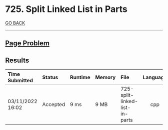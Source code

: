 # 725. Split Linked List in Parts

[GO BACK](../README.md)

___

## [Page Problem](https://leetcode.com/problems/split-linked-list-in-parts/)

## Results

| Time Submitted   | Status   | Runtime | Memory | File                           | Language |
| :--------------- | :------- | :------ | :----- | :----------------------------- | :------: |
| 03/11/2022 16:02 | Accepted | 9 ms    | 9 MB   | 725-split-linked-list-in-parts |   cpp    |
